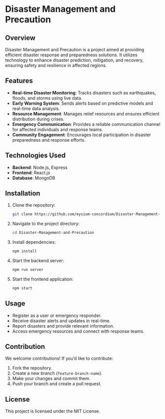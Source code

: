 # Disaster Management and Precaution

## Overview
Disaster Management and Precaution is a project aimed at providing efficient disaster response and preparedness solutions. It utilizes technology to enhance disaster prediction, mitigation, and recovery, ensuring safety and resilience in affected regions.

## Features
- **Real-time Disaster Monitoring**: Tracks disasters such as earthquakes, floods, and storms using live data.
- **Early Warning System**: Sends alerts based on predictive models and real-time data analysis.
- **Resource Management**: Manages relief resources and ensures efficient distribution during crises.
- **Emergency Communication**: Provides a reliable communication channel for affected individuals and response teams.
- **Community Engagement**: Encourages local participation in disaster preparedness and response efforts.

## Technologies Used
- **Backend**: Node.js, Express
- **Frontend**: React.js
- **Database**: MongoDB


## Installation
1. Clone the repository:
   ```sh
   git clone https://github.com/eysium-concordium/Disaster-Management-and-Precaution.git
   ```
2. Navigate to the project directory:
   ```sh
   cd Disaster-Management-and-Precaution
   ```
3. Install dependencies:
   ```sh
   npm install
   ```
4. Start the backend server:
   ```sh
   npm run server
   ```
5. Start the frontend application:
   ```sh
   npm start
   ```

## Usage
- Register as a user or emergency responder.
- Receive disaster alerts and updates in real-time.
- Report disasters and provide relevant information.
- Access emergency resources and connect with response teams.

## Contribution
We welcome contributions! If you’d like to contribute:
1. Fork the repository.
2. Create a new branch (`feature-branch-name`).
3. Make your changes and commit them.
4. Push your branch and create a pull request.

## License
This project is licensed under the MIT License.

